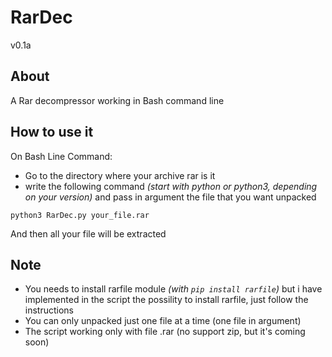 # RarDec

v0.1a

## About
A Rar decompressor working in Bash command line
## How to use it 
On Bash Line Command:
- Go to the directory where your archive rar is it
- write the following command _(start with python or python3, depending on your version)_ and pass in argument the file that you want unpacked

```python3 RarDec.py your_file.rar``` 

And then all your file will be extracted 

## Note
- You needs to install rarfile module _(with ```pip install rarfile```)_ but i have implemented in the script the possility to install rarfile, just follow the instructions
- You can only unpacked just one file at a time (one file in argument)
- The script working only with file .rar (no support zip, but it's coming soon)
